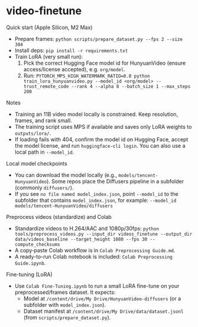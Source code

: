 # video-finetune

Quick start (Apple Silicon, M2 Max)

- Prepare frames: `python scripts/prepare_dataset.py --fps 2 --size 384`
- Install deps: `pip install -r requirements.txt`
- Train LoRA (very small run):
  1) Pick the correct Hugging Face model id for HunyuanVideo (ensure access/license accepted), e.g. `org/model`.
  2) Run: `PYTORCH_MPS_HIGH_WATERMARK_RATIO=0.0 python train_lora_hunyuanvideo.py --model_id <org/model> --trust_remote_code --rank 4 --alpha 8 --batch_size 1 --max_steps 200`

Notes

- Training an 11B video model locally is constrained. Keep resolution, frames, and rank small.
- The training script uses MPS if available and saves only LoRA weights to `outputs/lora/`.
- If loading fails with 404, confirm the model id on Hugging Face, accept the model license, and run `huggingface-cli login`. You can also use a local path in `--model_id`.

Local model checkpoints

- You can download the model locally (e.g., `models/tencent-HunyuanVideo`). Some repos place the Diffusers pipeline in a subfolder (commonly `diffusers/`).
- If you see `no file named model_index.json`, point `--model_id` to the subfolder that contains `model_index.json`, for example:
  `--model_id models/tencent-HunyuanVideo/diffusers`

Preprocess videos (standardize) and Colab

- Standardize videos to H.264/AAC and 1080p/30fps: `python tools/preprocess_videos.py --input_dir videos_finetune --output_dir data/videos_baseline --target_height 1080 --fps 30 --compute_checksums`
- A copy‑paste Colab workflow is in `Colab Preprocessing Guide.md`.
- A ready-to-run Colab notebook is included: `Colab Preprocessing Guide.ipynb`.

Fine-tuning (LoRA)

- Use `Colab Fine-Tuning.ipynb` to run a small LoRA fine-tune on your preprocessed/frames dataset. It expects:
  - Model at `/content/drive/My Drive/HunyuanVideo-diffusers` (or a subfolder with `model_index.json`).
  - Dataset manifest at `/content/drive/My Drive/data/dataset.jsonl` (from `scripts/prepare_dataset.py`).
